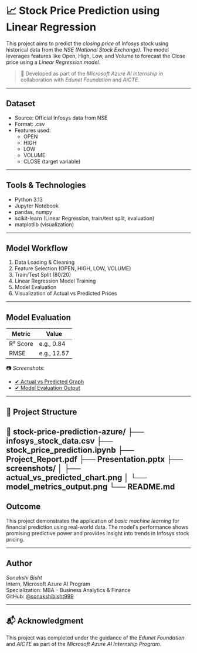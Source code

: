 # 📈 Stock Price Prediction using Linear Regression

This project aims to predict the *closing price* of Infosys stock using historical data from the *NSE (National Stock Exchange)*. The model leverages features like Open, High, Low, and Volume to forecast the Close price using a *Linear Regression model*.

> 📌 Developed as part of the *Microsoft Azure AI Internship* in collaboration with *Edunet Foundation* and *AICTE*.

---

## Dataset

- Source: Official Infosys data from NSE
- Format: .csv
- Features used:
  - OPEN
  - HIGH
  - LOW
  - VOLUME
  - CLOSE (target variable)

---

## Tools & Technologies

- Python 3.13
- Jupyter Notebook
- pandas, numpy
- scikit-learn (Linear Regression, train/test split, evaluation)
- matplotlib (visualization)

---

## Model Workflow

1. Data Loading & Cleaning
2. Feature Selection (OPEN, HIGH, LOW, VOLUME)
3. Train/Test Split (80/20)
4. Linear Regression Model Training
5. Model Evaluation
6. Visualization of Actual vs Predicted Prices

---

## Model Evaluation

| Metric | Value |
|--------|-------|
| R² Score | e.g., 0.84 |
| RMSE     | e.g., 12.57 |

📷 *Screenshots*:
- [✔ Actual vs Predicted Graph](screenshots/actual_vs_predicted_chart.png)
- [✔ Model Evaluation Output](screenshots/model_metrics_output.png)

---

## 📂 Project Structure
📁 stock-price-prediction-azure/ ├── infosys_stock_data.csv ├── stock_price_prediction.ipynb ├── Project_Report.pdf ├── Presentation.pptx ├── screenshots/ │   ├── actual_vs_predicted_chart.png │   └── model_metrics_output.png └── README.md
---

## Outcome

This project demonstrates the application of *basic machine learning* for financial prediction using real-world data. The model's performance shows promising predictive power and provides insight into trends in Infosys stock pricing.

---

## Author

*Sonakshi Bisht*  
Intern, Microsoft Azure AI Program  
Specialization: MBA – Business Analytics & Finance  
GitHub: [@sonakshibisht999](https://github.com/sonakshibisht999)

---

## 📬 Acknowledgment

This project was completed under the guidance of the *Edunet Foundation* and *AICTE* as part of the *Microsoft Azure AI Internship Program*.
